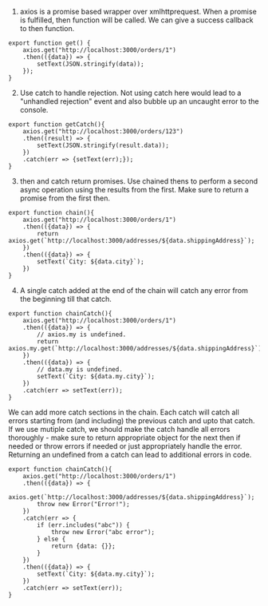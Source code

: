 1. axios is a promise based wrapper over xmlhttprequest. When a promise is fulfilled, then function will be called. We can give a success callback to then function.
```
export function get() {
    axios.get("http://localhost:3000/orders/1")
    .then(({data}) => {
        setText(JSON.stringify(data));
    });
}
```
2. Use catch to handle rejection. Not using catch here would lead to a "unhandled rejection" event and also bubble up an uncaught error to the console.
```
export function getCatch(){
    axios.get("http://localhost:3000/orders/123")
    .then((result) => {
        setText(JSON.stringify(result.data));
    })
    .catch(err => {setText(err);});
}
```
3. then and catch return promises. Use chained thens to perform a second async operation using the results from the first. Make sure to return a promise from the first then.
```
export function chain(){
    axios.get("http://localhost:3000/orders/1")
    .then(({data}) => {
        return axios.get(`http://localhost:3000/addresses/${data.shippingAddress}`);
    })
    .then(({data}) => {
        setText(`City: ${data.city}`);
    })
}
```
4. A single catch added at the end of the chain will catch any error from the beginning till that catch.
```
export function chainCatch(){
    axios.get("http://localhost:3000/orders/1")
    .then(({data}) => {
        // axios.my is undefined.
        return axios.my.get(`http://localhost:3000/addresses/${data.shippingAddress}`);
    })
    .then(({data}) => {
        // data.my is undefined.
        setText(`City: ${data.my.city}`);
    })
    .catch(err => setText(err));
}
```
We can add more catch sections in the chain. Each catch will catch all errors starting from (and including) the previous catch and upto that catch. If we use mutiple catch, we should make the catch handle all errors thoroughly - make sure to return appropriate object for the next then if needed or throw errors if needed or just appropriately handle the error. Returning an undefined from a catch can lead to additional errors in code.
```
export function chainCatch(){
    axios.get("http://localhost:3000/orders/1")
    .then(({data}) => {
        axios.get(`http://localhost:3000/addresses/${data.shippingAddress}`);
        throw new Error("Error!");
    })
    .catch(err => {
        if (err.includes("abc")) {
            throw new Error("abc error");
        } else {
            return {data: {}};
        }
    })
    .then(({data}) => {
        setText(`City: ${data.my.city}`);
    })
    .catch(err => setText(err));
}
```